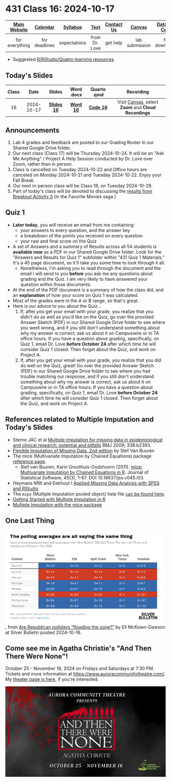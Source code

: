 # 431 Class 16: 2024-10-17

[Main Website](https://thomaselove.github.io/431-2024/) | [Calendar](https://thomaselove.github.io/431-2024/calendar.html) | [Syllabus](https://thomaselove.github.io/431-syllabus-2024/) | [Text](https://thomaselove.github.io/431-book/) | [Contact Us](https://thomaselove.github.io/431-2024/contact.html) | [Canvas](https://canvas.case.edu) | [Data and Code](https://github.com/THOMASELOVE/431-data)
:-----------: | :--------------: | :----------: | :---------: | :-------------: | :-----------: | :------------:
for everything | for deadlines | expectations | from Dr. Love | get help | lab submission | for downloads

- Suggested [R/RStudio/Quatro learning resources](https://thomaselove.github.io/431-2024/resources.html)

## Today's Slides

Class | Date | Slides | Word .docx | Quarto .qmd | Recording
:---: | :--------: | :------: | :------: | :------: | :-------------:
16 | 2024-10-17 | **[Slides 16](https://thomaselove.github.io/431-slides-2024/class16.html)** | **[Word 16](https://thomaselove.github.io/431-slides-2024/class16w.docx)** | **[Code 16](https://github.com/THOMASELOVE/431-slides-2024/blob/main/class16.qmd)** | Visit [Canvas](https://canvas.case.edu/), select **Zoom** and **Cloud Recordings**

## Announcements

1. Lab 4 grades and feedback are posted to our Grading Roster in our Shared Google Drive folder. 
2. Our next class (Class 17) will be Thursday 2024-10-24. It will be an "Ask Me Anything" / Project A Help Session conducted by Dr. Love over Zoom, rather than in person.
3. Class is cancelled on Tuesday 2024-10-22 and Office hours are canceled on Monday 2024-10-21 and Tuesday 2024-10-22. Enjoy your Fall Break.
4. Our next in-person class will be Class 18, on Tuesday 2024-10-29.
5. Part of today's class will be devoted to discussing the [results from Breakout Activity 3](https://github.com/THOMASELOVE/431-classes-2024/blob/main/movies/breakout3_results.md) (in the Favorite Movies saga.)

## Quiz 1 

- **Later today**, you will receive an email from me containing:
    - your answers to every question, and the answer key
    - a breakdown of the points you received on every question
    - your raw and final score on the Quiz
- A set of Answers and a summary of Results across all 54 students is **available now** as a PDF in our Shared Google Drive folder. Look for the "Answers and Results for Quiz 1" subfolder within "431 Quiz 1 Materials." It's a 45 page document, so it'll take you some time to look through it all.
    - Nonetheless, I'm asking you to read through the document and the email I will send to you **before** you ask me any questions about grading and the Quiz. I am very likely to have answered your question within those documents.
- At the end of the PDF document is a summary of how the class did, and an **explanation** of how your score on Quiz 1 was calculated.
- Most of the grades were in the A or B range, so that's great.
- Here is our advice to you about the Quiz...
    1. If, after you get your email with your grade, you realize that you didn't do as well as you'd like on the Quiz, go over the provided Answer Sketch (PDF) in our Shared Google Drive folder to see where you went wrong, and if you still don't understand something about why my answer is correct, ask us about it on Campuswire or in TA office hours. If you have a question about grading, specifically, on Quiz 1, email Dr. Love **before October 24** after which time he will consider Quiz 1 closed. Then forget about the Quiz, and work on Project A.
    2. If, after you get your email with your grade, you realize that you did do well on the Quiz, great! Go over the provided Answer Sketch (PDF) in our Shared Google Drive folder to see where you had trouble matching our response, and if you still don't understand something about why my answer is correct, ask us about it on Campuswire or in TA office hours. If you have a question about grading, specifically, on Quiz 1, email Dr. Love **before October 24** after which time he will consider Quiz 1 closed. Then forget about the Quiz, and work on Project A.

## References related to Multiple Imputation and Today's Slides

- Sterne JAC et al [Multiple imputation for missing data in epidemiological and clinical research: potential and pitfalls](https://www.bmj.com/content/338/bmj.b2393) BMJ 2009; 338:b2393.
- [Flexible Imputation of Missing Data, 2nd edition](https://stefvanbuuren.name/fimd/) by Stef Van Buuren
- The mice (Multivariate Imputation by Chained Equations) package [reference page](https://amices.org/mice/).
    - Stef van Buuren, Karin Groothuis-Oudshoorn (2011). [mice: Multivariate Imputation by Chained Equations in R](https://www.jstatsoft.org/article/view/v045i03). Journal of Statistical Software, 45(3), 1-67. DOI 10.18637/jss.v045.i03.
- Heymans MW and Eekhout I [Applied Missing Data Analysis with SPSS and RStudio](https://bookdown.org/mwheymans/bookmi/)
- The `mipo` (Multiple Imputation pooled object) help file [can be found here](https://rdrr.io/cran/mice/man/mipo.html).
- [Getting Started with Multiple Imputation in R](https://library.virginia.edu/data/articles/getting-started-with-multiple-imputation-in-r)
- [Multiple Imputation with the mice package](https://rmisstastic.netlify.app/tutorials/erler_course_multipleimputation_2018/erler_practical_mice_2018)

## One Last Thing

![](silver_2024-10-15.png), from [Are Republican pollsters “flooding the zone?”](https://www.natesilver.net/p/are-republican-pollsters-flooding) by Eli McKown-Dawson at Silver Bulletin posted 2024-10-16.

## Come see me in Agatha Christie's "And Then There Were None"!

October 25 - November 16, 2024 on Fridays and Saturdays at 7:30 PM. Tickets and more information at <https://www.auroracommunitytheatre.com/>. My [theater page is here](https://github.com/THOMASELOVE/theater), if you're interested.

![](attwn.jpg)
